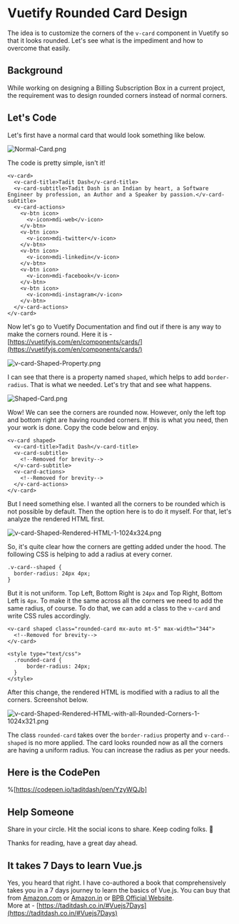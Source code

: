 # Vuetify Rounded Card Design

The idea is to customize the corners of the `v-card` component in Vuetify so that it looks rounded. Let's see what is the impediment and how to overcome that easily.

## Background

While working on designing a Billing Subscription Box in a current project, the requirement was to design rounded corners instead of normal corners.

## Let's Code

Let's first have a normal card that would look something like below.

![Normal-Card.png](https://cdn.hashnode.com/res/hashnode/image/upload/v1631807663389/WATlYYDYc5.png)

The code is pretty simple, isn't it!

```
<v-card>
  <v-card-title>Tadit Dash</v-card-title>
  <v-card-subtitle>Tadit Dash is an Indian by heart, a Software Engineer by profession, an Author and a Speaker by passion.</v-card-subtitle>
  <v-card-actions>
	<v-btn icon>
	  <v-icon>mdi-web</v-icon>
	</v-btn>
	<v-btn icon>
	  <v-icon>mdi-twitter</v-icon>
	</v-btn>
	<v-btn icon>
	  <v-icon>mdi-linkedin</v-icon>
	</v-btn>
	<v-btn icon>
	  <v-icon>mdi-facebook</v-icon>
	</v-btn>
	<v-btn icon>
	  <v-icon>mdi-instagram</v-icon>
	</v-btn>
  </v-card-actions>
</v-card>
```

Now let's go to Vuetify Documentation and find out if there is any way to make the corners round. Here it is - [https://vuetifyjs.com/en/components/cards/](https://vuetifyjs.com/en/components/cards/)

![v-card-Shaped-Property.png](https://cdn.hashnode.com/res/hashnode/image/upload/v1631807709219/NLjF0ZIoA.png)

I can see that there is a property named `shaped`, which helps to add `border-radius`. That is what we needed. Let's try that and see what happens.

![Shaped-Card.png](https://cdn.hashnode.com/res/hashnode/image/upload/v1631807816006/mpFujYkPL.png)

Wow! We can see the corners are rounded now. However, only the left top and bottom right are having rounded corners. If this is what you need, then your work is done. Copy the code below and enjoy.
```
<v-card shaped>
  <v-card-title>Tadit Dash</v-card-title>
  <v-card-subtitle>
	<!--Removed for brevity-->
  </v-card-subtitle>
  <v-card-actions>
	<!--Removed for brevity-->
  </v-card-actions>
</v-card>
```

But I need something else. I wanted all the corners to be rounded which is not possible by default. Then the option here is to do it myself. For that, let's analyze the rendered HTML first.

![v-card-Shaped-Rendered-HTML-1-1024x324.png](https://cdn.hashnode.com/res/hashnode/image/upload/v1631815506285/9COC8j3z5.png)

So, it's quite clear how the corners are getting added under the hood. The following CSS is helping to add a radius at every corner.

```
.v-card--shaped {
  border-radius: 24px 4px;
}
```

But it is not uniform. Top Left, Bottom Right is `24px` and Top Right, Bottom Left is `4px`. To make it the same across all the corners we need to add the same radius, of course. To do that, we can add a class to the `v-card` and write CSS rules accordingly.

```
<v-card shaped class="rounded-card mx-auto mt-5" max-width="344">
  <!--Removed for brevity-->
</v-card>

<style type="text/css">
  .rounded-card {
      border-radius: 24px;
  }
</style>
```

After this change, the rendered HTML is modified with a radius to all the corners. Screenshot below.

![v-card-Shaped-Rendered-HTML-with-all-Rounded-Corners-1-1024x321.png](https://cdn.hashnode.com/res/hashnode/image/upload/v1631815398369/wJ8lsWCow.png)

The class `rounded-card` takes over the `border-radius` property and `v-card--shaped` is no more applied. The card looks rounded now as all the corners are having a uniform radius. You can increase the radius as per your needs.

## Here is the CodePen

%[https://codepen.io/taditdash/pen/YzyWQJb]

## Help Someone

Share in your circle. Hit the social icons to share. Keep coding folks. 🙂

Thanks for reading, have a great day ahead.

## It takes 7 Days to learn Vue.js

Yes, you heard that right. I have co-authored a book that comprehensively takes you in a 7 days journey to learn the basics of Vue.js. You can buy that from [Amazon.com](https://www.amazon.com/gp/product/9388511867/ref=dbs_a_def_rwt_bibl_vppi_i1) or [Amazon.in](https://www.amazon.in/Learn-Vue-js-Days-Journey-through/dp/9388511867/ref=tmm_pap_swatch_0?_encoding=UTF8&qid=&sr=) or [BPB Official Website](https://bpbonline.com/products/learn-vue-js-in-7-days).  
More at - [https://taditdash.co.in/#Vuejs7Days](https://taditdash.co.in/#Vuejs7Days)